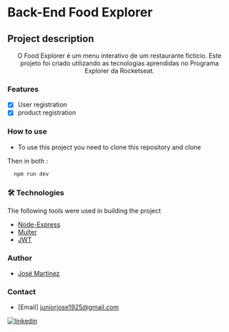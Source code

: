 # Back-End Food Explorer

## Project description

<p align="center">O Food Explorer é um menu interativo de um restaurante ficticio. Este projeto foi criado utilizando as tecnologias aprendidas no Programa Explorer da Rocketseat.</p>

### Features
- [x] User registration
- [x] product registration

### How to use

- To use this project you need to clone this repository and clone 


 Then in both : 
```bash
  npm run dev
```


  
### 🛠 Technologies 
The following tools were used in building the project

- [Node-Express](https://expressjs.com/pt-br/)
- [Multer](https://www.npmjs.com/package/multer)
- [JWT](https://jwt.io/libraries)

### Author

- [José Martinez](https://github.com/Jose26362780)
### Contact

- [Email] juniorjose1925@gmail.com  

[![linkedin](https://media.licdn.com/dms/image/D4D03AQFICAdqQxPwjw/profile-displayphoto-shrink_800_800/0/1665016896529?e=1691020800&v=beta&t=lDqqbfss9ZrgwtcADRBdopQ4iwPrQNaxq1YmziGJ9mI)](https://www.linkedin.com/in/jose-martinez-352032222/)
